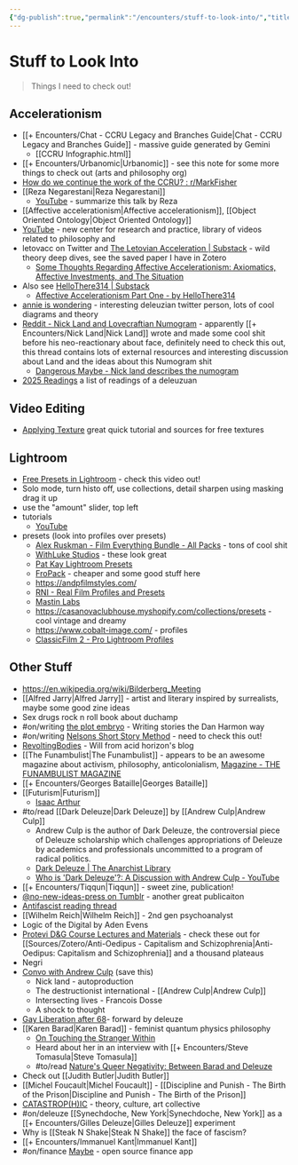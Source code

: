 ```yaml
---
{"dg-publish":true,"permalink":"/encounters/stuff-to-look-into/","title":"Stuff to Look Into","tags":["📝","on/checkthisout","on/interesting","to/read"]}
---
```



# Stuff to Look Into

> Things I need to check out!


## Accelerationism 
- [[+ Encounters/Chat - CCRU Legacy and Branches Guide\|Chat - CCRU Legacy and Branches Guide]] - massive guide generated by Gemini
	- [[CCRU Infographic.html]]
- [[+ Encounters/Urbanomic\|Urbanomic]] - see this note for some more things to check out (arts and philosophy org)
- [How do we continue the work of the CCRU? : r/MarkFisher](https://www.reddit.com/r/MarkFisher/comments/1clphwo/how_do_we_continue_the_work_of_the_ccru/)
- [[Reza Negarestani\|Reza Negarestani]]
	- [YouTube](https://youtu.be/mNoJHeN2ruM?si=dO6VE8YcWC0fnDPP) - summarize this talk by Reza
- [[Affective accelerationism\|Affective accelerationism]], [[Object Oriented Ontology\|Object Oriented Ontology]]
- [YouTube](https://youtube.com/@newcentre?si=Bp2-kST2t6KAR4kS) - new center for research and practice, library of videos related to philosophy and
- letovacc on Twitter and [The Letovian Acceleration \| Substack](https://open.substack.com/pub/letovacc?r=1t9e3k&utm_medium=ios) - wild theory deep dives, see the saved paper I have in Zotero
	- [Some Thoughts Regarding Affective Accelerationism: Axiomatics, Affective Investments, and The Situation](https://letovacc.substack.com/p/some-thoughts-regarding-affective)
- Also see [HelloThere314 \| Substack](https://substack.com/@hellothere314?r=1t9e3k&utm_medium=ios&utm_source=profile)
	- [Affective Accelerationism Part One  - by HelloThere314](https://open.substack.com/pub/hellothere314/p/affective-accelerationism-part-one?r=1t9e3k&utm_medium=ios)
- [annie is wondering](https://x.com/anneiswondering?s=21) - interesting deleuzian twitter person, lots of cool diagrams and theory 
- [Reddit - Nick Land and Lovecraftian Numogram](https://www.reddit.com/r/sorceryofthespectacle/s/YiqQmzwxgL) - apparently [[+ Encounters/Nick Land\|Nick Land]] wrote and made some cool shit before his neo-reactionary about face, definitely need to check this out, this thread contains lots of external resources and interesting discussion about Land and the ideas about this Numogram shit 
	- [Dangerous Maybe - Nick land describes the numogram](https://youtu.be/URWFdmLRt0U?si=0aNGpsaBOgxwE_Jh)
- [2025 Readings](https://x.com/deleuzbian/status/1881923458227224696?s=46) a list of readings of a deleuzuan


## Video Editing
- [Applying Texture](https://www.instagram.com/reel/DL24UePpHWN/?igsh=ZWlpNnAyZzhoeGd4) great quick tutorial and sources for free textures

## Lightroom
- [Free Presets in Lightroom](https://youtu.be/0XkA0ccN4wI?si=wep6ScYUOLtBs3L-) - check this video out!
- Solo mode, turn histo off, use collections, detail sharpen using masking drag it up
-  use the "amount" slider, top left
- tutorials
	- [YouTube](https://youtu.be/4Sq3CVopsPY?si=dJWFKeJQsGDcSlpI)
- presets (look into profiles over presets)
	- [Alex Ruskman - Film Everything Bundle - All Packs](https://www.ruskmanphoto.com/l/filmeverything) - tons of cool shit
	- [WithLuke Studios](https://withlukestudios.com/) - these look great
	- [Pat Kay Lightroom Presets](https://patkay.com/collections/lightroom-presets)
	- [FroPack](https://froknowsphoto.com/fropack4/) - cheaper and some good stuff here
	- https://andpfilmstyles.com/
	- [RNI - Real Film Profiles and Presets](https://reallyniceimages.com/index.html)
	- [Mastin Labs](https://mastinlabs.com/collections/lightroom-presets)
	- https://casanovaclubhouse.myshopify.com/collections/presets - cool vintage and dreamy
	- https://www.cobalt-image.com/ - profiles
	- [ClassicFilm 2 - Pro Lightroom Profiles](https://www.filmiclab.com/products/classicfilm-2-pro) 
## Other Stuff

- https://en.wikipedia.org/wiki/Bilderberg_Meeting
- [[Alfred Jarry\|Alfred Jarry]] - artist and literary inspired by surrealists, maybe some good zine ideas 
- Sex drugs rock n roll book about duchamp
- #on/writing  [the plot embryo](https://youtu.be/_pZ3ZZd1mms?si=BTmwJW7pq_mUEE8r) - Writing stories the Dan Harmon way 
- #on/writing [Nelsons Short Story Method](https://youtu.be/4PqGPZtyFtw?si=9TLgV1gFLTF3p2Zc) - need to check this out! 
- [RevoltingBodies](https://revoltingbodies.com/) - Will from acid horizon's blog
- [[The Funambulist\|The Funambulist]] - appears to be an awesome magazine about activism, philosophy, anticolonialism, [Magazine - THE FUNAMBULIST MAGAZINE](https://thefunambulist.net/magazine)
- [[+ Encounters/Georges Bataille\|Georges Bataille]]
- [[Futurism\|Futurism]]
	- [Isaac Arthur](https://youtube.com/@isaacarthursfia?si=vdhLJt1ofC_X103w)
- #to/read [[Dark Deleuze\|Dark Deleuze]] by [[Andrew Culp\|Andrew Culp]]
	- Andrew Culp is the author of Dark Deleuze, the controversial piece of Deleuze scholarship which challenges appropriations of Deleuze by academics and professionals uncommitted to a program of radical politics.
	- [Dark Deleuze \| The Anarchist Library](https://theanarchistlibrary.org/library/andrew-culp-dark-deleuze)
	- [Who is 'Dark Deleuze'?: A Discussion with Andrew Culp - YouTube](https://www.youtube.com/watch?v=j0Gv5e253xA)
- [[+ Encounters/Tiqqun\|Tiqqun]] - sweet zine, publication!
- [@no-new-ideas-press on Tumblr](https://www.tumblr.com/no-new-ideas-press) - another great publicaiton
- [Antifascist reading thread](https://x.com/kobasuperfan/status/1941554184693875190?s=46)
- [[Wilhelm Reich\|Wilhelm Reich]] - 2nd gen psychoanalyst
- Logic of the Digital by Aden Evens
- [Protevi D&G Course Lectures and Materials](https://www.protevi.com/john/DG/) - check these out for [[Sources/Zotero/Anti-Oedipus - Capitalism and Schizophrenia\|Anti-Oedipus: Capitalism and Schizophrenia]] and a thousand plateaus 
- Negri
- [Convo with Andrew Culp](https://youtu.be/nbjb0YkwF0s?si=ypAGAf5JXocmarmk) (save this)
	- Nick land - autoproduction 
	- The destructionist international - [[Andrew Culp\|Andrew Culp]] 
	- Intersecting lives - Francois Dosse
	- A shock to thought
- [Gay Liberation after 68](https://archive.org/details/gay-liberation-after-may-68)- forward by deleuze
- [[Karen Barad\|Karen Barad]] - feminist quantum physics philosophy 
	- [On Touching the Stranger Within](https://youtu.be/Z4sMkN6W0Jo?si=oCQXlxieDy9kWm1X)
	- Heard about her in an interview with [[+ Encounters/Steve Tomasula\|Steve Tomasula]]
	- #to/read [Nature's Queer Negativity: Between Barad and Deleuze](https://academicworks.cuny.edu/cgi/viewcontent.cgi?article=2185&context=bb_pubs)
- Check out [[Judith Butler\|Judith Butler]]
- [[Michel Foucault\|Michel Foucault]] - [[Discipline and Punish - The Birth of the Prison\|Discipline and Punish - The Birth of the Prison]]
- [CATASTROP(H)IC](https://catastrophic-site.neocities.org/) - theory, culture, art collective
- #on/deleuze [[Synechdoche, New York\|Synechdoche, New York]] as a [[+ Encounters/Gilles Deleuze\|Gilles Deleuze]] experiment
- Why is [[Steak N Shake\|Steak N Shake]] the face of fascism?
- [[+ Encounters/Immanuel Kant\|Immanuel Kant]]
- #on/finance [Maybe](https://opensourceprojects.dev/post/1946501628401799440) - open source finance app